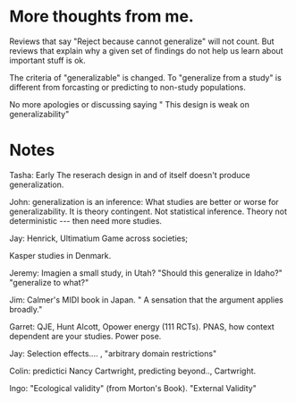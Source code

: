 

# More thoughts from me.

Reviews that say "Reject because cannot generalize" will not count. But reviews that explain why a given set of findings do not help us learn about important stuff is ok.

The criteria of "generalizable" is changed. To "generalize from a study" is different from forcasting or predicting to non-study populations.

No more apologies or discussing saying " This design is weak on generalizability"

# Notes

Tasha:  Early The reserach design in and of itself doesn't produce generalization.

John: generalization is an inference: What studies are better or worse for generalizability. It is theory contingent. Not statistical inference. Theory not deterministic --- then need more studies.

Jay: Henrick, Ultimatium Game across societies;

Kasper studies in Denmark.

Jeremy: Imagien a small study, in Utah? "Should this generalize in Idaho?" "generalize to what?"

Jim: Calmer's MIDI book in Japan. " A sensation that the argument applies broadly."

Garret: QJE, Hunt Alcott, Opower energy (111 RCTs). PNAS, how context dependent are your studies. Power pose.

Jay: Selection effects.... , "arbitrary domain restrictions"

Colin: predictici Nancy Cartwright, predicting beyond.., Cartwright.

Ingo: "Ecological validity" (from Morton's Book). "External Validity"








